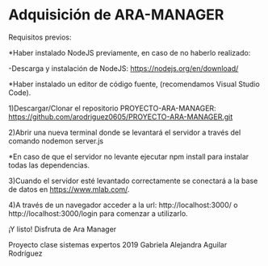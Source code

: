 # Adquisición de ARA-MANAGER

Requisitos previos:

*Haber instalado NodeJS previamente, en caso de no haberlo realizado:

-Descarga y instalación de NodeJS: https://nodejs.org/en/download/

*Haber instalado un editor de código fuente, (recomendamos Visual Studio Code).


1)Descargar/Clonar el repositorio PROYECTO-ARA-MANAGER: https://github.com/arodriguez0605/PROYECTO-ARA-MANAGER.git

2)Abrir una nueva terminal donde se levantará el servidor a través del comando nodemon server.js

*En caso de que el servidor no levante ejecutar npm install para instalar todas las dependencias.

3)Cuando el servidor esté levantado correctamente se conectará a la base de datos en https://www.mlab.com/.

4)A través de un navegador acceder a la url: http://localhost:3000/ o http://localhost:3000/login para comenzar a utilizarlo.

¡Y listo! Disfruta de Ara Manager




Proyecto clase sistemas expertos 2019 Gabriela Alejandra Aguilar Rodríguez
